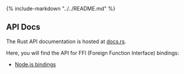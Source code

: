 <!-- markdownlint-disable MD041 -->
{%
    include-markdown  "../../README.md"
%}

## API Docs

The Rust API documentation is hosted at [docs.rs](https://docs.rs/rf24).

Here, you will find the API for FFI (Foreign Function Interface) bindings:

- [Node.js bindings](node-api/README.md)
